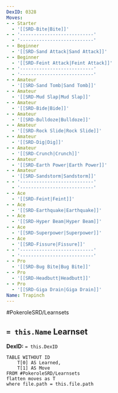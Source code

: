 ```yaml
---
DexID: 0328
Moves:
- - Starter
  - '[[SRD-Bite|Bite]]'
- - '---------------------------'
  - '---------------------------'
- - Beginner
  - '[[SRD-Sand Attack|Sand Attack]]'
- - Beginner
  - '[[SRD-Feint Attack|Feint Attack]]'
- - '---------------------------'
  - '---------------------------'
- - Amateur
  - '[[SRD-Sand Tomb|Sand Tomb]]'
- - Amateur
  - '[[SRD-Mud Slap|Mud Slap]]'
- - Amateur
  - '[[SRD-Bide|Bide]]'
- - Amateur
  - '[[SRD-Bulldoze|Bulldoze]]'
- - Amateur
  - '[[SRD-Rock Slide|Rock Slide]]'
- - Amateur
  - '[[SRD-Dig|Dig]]'
- - Amateur
  - '[[SRD-Crunch|Crunch]]'
- - Amateur
  - '[[SRD-Earth Power|Earth Power]]'
- - Amateur
  - '[[SRD-Sandstorm|Sandstorm]]'
- - '---------------------------'
  - '---------------------------'
- - Ace
  - '[[SRD-Feint|Feint]]'
- - Ace
  - '[[SRD-Earthquake|Earthquake]]'
- - Ace
  - '[[SRD-Hyper Beam|Hyper Beam]]'
- - Ace
  - '[[SRD-Superpower|Superpower]]'
- - Ace
  - '[[SRD-Fissure|Fissure]]'
- - '---------------------------'
  - '---------------------------'
- - Pro
  - '[[SRD-Bug Bite|Bug Bite]]'
- - Pro
  - '[[SRD-Headbutt|Headbutt]]'
- - Pro
  - '[[SRD-Giga Drain|Giga Drain]]'
Name: Trapinch
---
```


#PokeroleSRD/Learnsets

## `= this.Name` Learnset

**DexID:** `= this.DexID`

```dataview
TABLE WITHOUT ID
    T[0] AS Learned,
    T[1] AS Move
FROM #PokeroleSRD/Learnsets
flatten moves as T
where file.path = this.file.path
```
